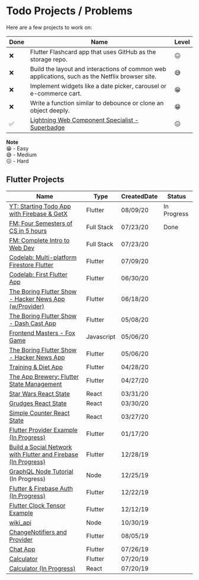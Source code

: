 # Todo Projects / Problems
Here are a few projects to work on:

| Done | Name                                                                                    | Level  |
|-----------------------------------------------------------------------------------------|-----|--------|
| ❌ | Flutter Flashcard app that uses GitHub as the storage repo. | 😖 |
| ❌ | Build the layout and interactions of common web applications, such as the Netflix browser site. | 😅 |
| ❌ | Implement widgets like a date picker, carousel or e-commerce cart. | 😁 |
| ❌ | Write a function similar to debounce or clone an object deeply. | 😁 |
| ✅ | [Lightning Web Component Specialist - Superbadge](https://github.com/caestrada/lightning-web-components-specialist) | 😖 |


**Note**<br>
😁 - Easy<br>
😅 - Medium<br>
😖 - Hard<br>


## Flutter Projects
| Name                                                                                    | Type        | CreatedDate | Status |
|-----------------------------------------------------------------------------------------|-------------|-------------|--------|
| [YT: Starting Todo App with Firebase & GetX](https://github.com/caestrada/todo_app)    | Flutter  | 08/09/20    | In Progress |
| [FM: Four Semesters of CS in 5 hours](https://github.com/caestrada/four-semesters-of-cs-in-5hrs)    | Full Stack  | 07/23/20    | Done |
| [FM: Complete Intro to Web Dev](https://github.com/caestrada/complete-intro-to-web-dev)    | Full Stack  | 07/23/20    | |
| [Codelab: Multi-platform Firestore Flutter](https://github.com/caestrada/codelab-friendlyeats)    | Flutter     | 07/09/20    | |
| [Codelab: First Flutter App](https://github.com/caestrada/Write-your-first-Flutter-app-part-1)    | Flutter     | 06/30/20    | |
| [The Boring Flutter Show - Hacker News App (w/Provider)](https://github.com/caestrada/hn_app_provider)    | Flutter     | 06/18/20    | |
| [The Boring Flutter Show - Dash Cast App](https://github.com/caestrada/DashCast)    | Flutter     | 05/08/20    | |
| [Frontend Masters - Fox Game](https://github.com/caestrada/fox-game)                    | Javascript  | 05/06/20    | |
| [The Boring Flutter Show - Hacker News App](https://github.com/caestrada/hn_app)    | Flutter     | 05/06/20    | |
| [Training & Diet App](https://github.com/caestrada/Training-Diet-App)               | Flutter     | 04/28/20    | |
| [The App Brewery: Flutter State Management](https://github.com/caestrada/The-App-Brewery-Flutter-State-Management)               | Flutter     | 04/27/20    | |
| [Star Wars React State](https://github.com/caestrada/Star-Wars-React-State)           | React       | 03/31/20    | |
| [Grudges React State](https://github.com/caestrada/Grudges-React-State)               | React       | 03/30/20    | |
| [Simple Counter React State](https://github.com/caestrada/Simple-Counter-React-State) | React       | 03/27/20    | |
| [Flutter Provider Example (In Progress)](https://github.com/caestrada/Provider-Example) | Flutter     | 01/17/20    | |
| [Build a Social Network with Flutter and Firebase (In Progress)](https://github.com/caestrada/fluttershare) | Flutter     | 12/28/19    | |
| [GraphQL Node Tutorial](https://www.howtographql.com/graphql-js/0-introduction/) (In Progress) | Node        | 12/25/19  | |
| [Flutter & Firebase Auth (In Progress)](https://github.com/caestrada/Flutter-Firebase-Auth)   | Flutter     | 12/22/19    | |
| [Flutter Clock Tensor Example](https://github.com/caestrada/Clock-Contest-Tensor-Example) | Flutter     | 12/12/19    | |
| [wiki_api](https://github.com/caestrada/wiki_api)                                       | Node        | 10/30/19    | |
| [ChangeNotifiers and Provider](https://github.com/caestrada/Flutter-ChangeNotifiers-and-Provider) | Flutter | 08/05/19    | |
| [Chat App](https://github.com/caestrada/Flutter-Chat-App)                               | Flutter | 07/26/19    | |
| [Calculator](https://github.com/caestrada/Flutter-Calculator)                           | Flutter | 07/20/19    | |
| [Calculator (In Progress)](https://github.com/caestrada/React-Calculator)               | React   | 07/20/19    | |
